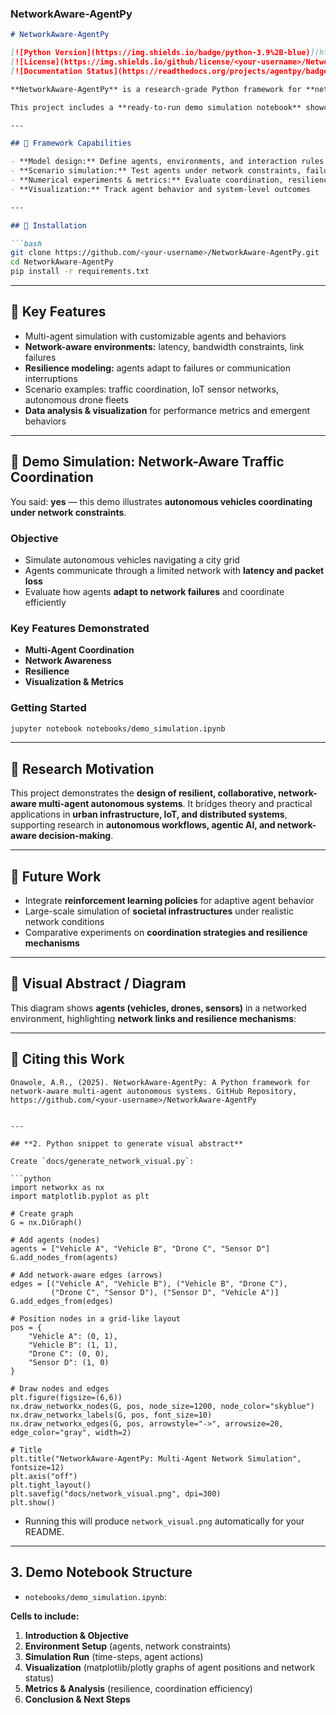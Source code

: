 ### NetworkAware-AgentPy

````markdown
# NetworkAware-AgentPy

[![Python Version](https://img.shields.io/badge/python-3.9%2B-blue)](https://www.python.org/)
[![License](https://img.shields.io/github/license/<your-username>/NetworkAware-AgentPy)](https://github.com/<your-username>/NetworkAware-AgentPy/blob/main/LICENSE)
[![Documentation Status](https://readthedocs.org/projects/agentpy/badge/?version=latest)](https://agentpy.readthedocs.io/en/latest/?badge=latest)

**NetworkAware-AgentPy** is a research-grade Python framework for **network-aware, resilient multi-agent autonomous systems**. Built on agent-based modeling, this project allows researchers to **simulate, analyze, and visualize autonomous agents under communication constraints**, with applications in **urban systems, IoT networks, smart infrastructure, and distributed autonomous workflows**.

This project includes a **ready-to-run demo simulation notebook** showcasing the research contribution visually.

---

## 🔹 Framework Capabilities

- **Model design:** Define agents, environments, and interaction rules  
- **Scenario simulation:** Test agents under network constraints, failures, and dynamic conditions  
- **Numerical experiments & metrics:** Evaluate coordination, resilience, and system efficiency  
- **Visualization:** Track agent behavior and system-level outcomes  

---

## 🔹 Installation

```bash
git clone https://github.com/<your-username>/NetworkAware-AgentPy.git
cd NetworkAware-AgentPy
pip install -r requirements.txt
````

---

## 🔹 Key Features

* Multi-agent simulation with customizable agents and behaviors
* **Network-aware environments:** latency, bandwidth constraints, link failures
* **Resilience modeling:** agents adapt to failures or communication interruptions
* Scenario examples: traffic coordination, IoT sensor networks, autonomous drone fleets
* **Data analysis & visualization** for performance metrics and emergent behaviors

---

## 🔹 Demo Simulation: Network-Aware Traffic Coordination

You said: **yes** — this demo illustrates **autonomous vehicles coordinating under network constraints**.

### Objective

* Simulate autonomous vehicles navigating a city grid
* Agents communicate through a limited network with **latency and packet loss**
* Evaluate how agents **adapt to network failures** and coordinate efficiently

### Key Features Demonstrated

* **Multi-Agent Coordination**
* **Network Awareness**
* **Resilience**
* **Visualization & Metrics**

### Getting Started

```bash
jupyter notebook notebooks/demo_simulation.ipynb
```

---

## 🔹 Research Motivation

This project demonstrates the **design of resilient, collaborative, network-aware multi-agent autonomous systems**. It bridges theory and practical applications in **urban infrastructure, IoT, and distributed systems**, supporting research in **autonomous workflows, agentic AI, and network-aware decision-making**.

---

## 🔹 Future Work

* Integrate **reinforcement learning policies** for adaptive agent behavior
* Large-scale simulation of **societal infrastructures** under realistic network conditions
* Comparative experiments on **coordination strategies and resilience mechanisms**

---

## 🔹 Visual Abstract / Diagram

This diagram shows **agents (vehicles, drones, sensors)** in a networked environment, highlighting **network links and resilience mechanisms**:



---

## 🔹 Citing this Work

```
Onawole, A.R., (2025). NetworkAware-AgentPy: A Python framework for network-aware multi-agent autonomous systems. GitHub Repository, https://github.com/<your-username>/NetworkAware-AgentPy
```

````

---

## **2. Python snippet to generate visual abstract**

Create `docs/generate_network_visual.py`:

```python
import networkx as nx
import matplotlib.pyplot as plt

# Create graph
G = nx.DiGraph()

# Add agents (nodes)
agents = ["Vehicle A", "Vehicle B", "Drone C", "Sensor D"]
G.add_nodes_from(agents)

# Add network-aware edges (arrows)
edges = [("Vehicle A", "Vehicle B"), ("Vehicle B", "Drone C"),
         ("Drone C", "Sensor D"), ("Sensor D", "Vehicle A")]
G.add_edges_from(edges)

# Position nodes in a grid-like layout
pos = {
    "Vehicle A": (0, 1),
    "Vehicle B": (1, 1),
    "Drone C": (0, 0),
    "Sensor D": (1, 0)
}

# Draw nodes and edges
plt.figure(figsize=(6,6))
nx.draw_networkx_nodes(G, pos, node_size=1200, node_color="skyblue")
nx.draw_networkx_labels(G, pos, font_size=10)
nx.draw_networkx_edges(G, pos, arrowstyle="->", arrowsize=20, edge_color="gray", width=2)

# Title
plt.title("NetworkAware-AgentPy: Multi-Agent Network Simulation", fontsize=12)
plt.axis("off")
plt.tight_layout()
plt.savefig("docs/network_visual.png", dpi=300)
plt.show()
````

* Running this will produce `network_visual.png` automatically for your README.

---

## **3. Demo Notebook Structure**

* `notebooks/demo_simulation.ipynb`:

**Cells to include:**

1. **Introduction & Objective**
2. **Environment Setup** (agents, network constraints)
3. **Simulation Run** (time-steps, agent actions)
4. **Visualization** (matplotlib/plotly graphs of agent positions and network status)
5. **Metrics & Analysis** (resilience, coordination efficiency)
6. **Conclusion & Next Steps**






